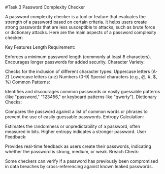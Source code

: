 #Task 3 Password Complexity Checker

A password complexity checker is a tool or feature that evaluates the strength of a password based on certain criteria. It helps users create strong passwords that are less susceptible to attacks, such as brute force or dictionary attacks. Here are the main aspects of a password complexity checker:

Key Features
Length Requirement:

Enforces a minimum password length (commonly at least 8 characters).
Encourages longer passwords for added security.
Character Variety:

Checks for the inclusion of different character types:
Uppercase letters (A-Z)
Lowercase letters (a-z)
Numbers (0-9)
Special characters (e.g., @, #, $, %)
Common Patterns:

Identifies and discourages common passwords or easily guessable patterns (like "password," "123456," or keyboard patterns like "qwerty").
Dictionary Checks:

Compares the password against a list of common words or phrases to prevent the use of easily guessable passwords.
Entropy Calculation:

Estimates the randomness or unpredictability of a password, often measured in bits. Higher entropy indicates a stronger password.
User Feedback:

Provides real-time feedback as users create their passwords, indicating whether the password is strong, medium, or weak.
Breach Check:

Some checkers can verify if a password has previously been compromised in data breaches by cross-referencing against known leaked passwords.
